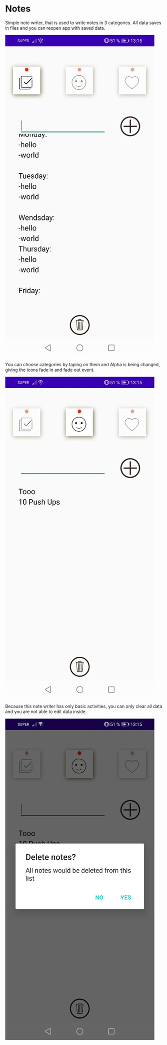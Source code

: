 # Notes

Simple note writer, that is used to write notes in 3 categories. All data saves in files and you can reopen app with saved data.

![imgMain](images/image1.jpg)

You can choose categories by taping on them and Alpha is being changed, giving the icons fade in and fade out event.

![imgMain](images/image2.jpg)

Because this note writer has only basic activities, you can only clear all data and you are not able to edit data inside.

![imgMain](images/image3.jpg)
